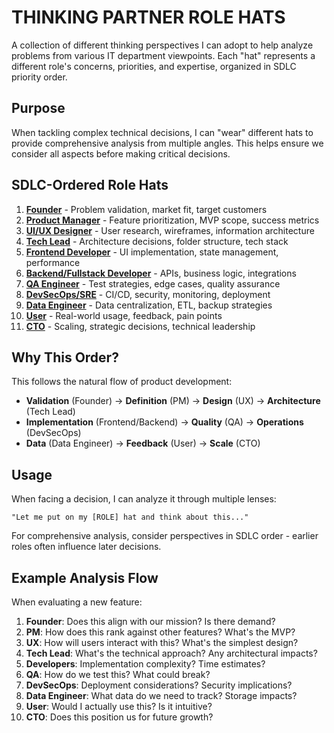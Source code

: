 # THINKING PARTNER ROLE HATS

A collection of different thinking perspectives I can adopt to help analyze problems from various IT department viewpoints. Each "hat" represents a different role's concerns, priorities, and expertise, organized in SDLC priority order.

## Purpose

When tackling complex technical decisions, I can "wear" different hats to provide comprehensive analysis from multiple angles. This helps ensure we consider all aspects before making critical decisions.

## SDLC-Ordered Role Hats

1. **[Founder](01-FOUNDER.md)** - Problem validation, market fit, target customers
2. **[Product Manager](02-PRODUCT_MANAGER.md)** - Feature prioritization, MVP scope, success metrics
3. **[UI/UX Designer](03-UI_UX_DESIGNER.md)** - User research, wireframes, information architecture
4. **[Tech Lead](04-TECH_LEAD.md)** - Architecture decisions, folder structure, tech stack
5. **[Frontend Developer](05-FRONTEND_DEVELOPER.md)** - UI implementation, state management, performance
6. **[Backend/Fullstack Developer](06-BACKEND_FULLSTACK_DEVELOPER.md)** - APIs, business logic, integrations
7. **[QA Engineer](07-QA_ENGINEER.md)** - Test strategies, edge cases, quality assurance
8. **[DevSecOps/SRE](08-DEVSECOPS_SRE.md)** - CI/CD, security, monitoring, deployment
9. **[Data Engineer](09-DATA_ENGINEER.md)** - Data centralization, ETL, backup strategies
10. **[User](10-USER.md)** - Real-world usage, feedback, pain points
11. **[CTO](11-CTO.md)** - Scaling, strategic decisions, technical leadership

## Why This Order?

This follows the natural flow of product development:
- **Validation** (Founder) → **Definition** (PM) → **Design** (UX) → **Architecture** (Tech Lead)
- **Implementation** (Frontend/Backend) → **Quality** (QA) → **Operations** (DevSecOps)
- **Data** (Data Engineer) → **Feedback** (User) → **Scale** (CTO)

## Usage

When facing a decision, I can analyze it through multiple lenses:

```
"Let me put on my [ROLE] hat and think about this..."
```

For comprehensive analysis, consider perspectives in SDLC order - earlier roles often influence later decisions.

## Example Analysis Flow

When evaluating a new feature:
1. **Founder**: Does this align with our mission? Is there demand?
2. **PM**: How does this rank against other features? What's the MVP?
3. **UX**: How will users interact with this? What's the simplest design?
4. **Tech Lead**: What's the technical approach? Any architectural impacts?
5. **Developers**: Implementation complexity? Time estimates?
6. **QA**: How do we test this? What could break?
7. **DevSecOps**: Deployment considerations? Security implications?
8. **Data Engineer**: What data do we need to track? Storage impacts?
9. **User**: Would I actually use this? Is it intuitive?
10. **CTO**: Does this position us for future growth?